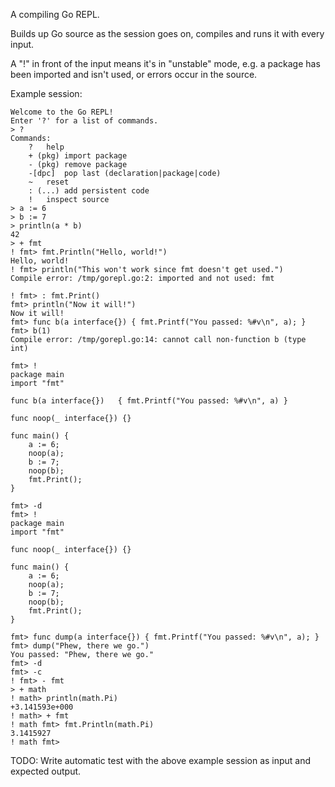 A compiling Go REPL.

Builds up Go source as the session goes on, compiles and runs it with every input.

A "!" in front of the input means it's in "unstable" mode, e.g. a package has been imported and isn't used, or errors occur in the source.

Example session:

    Welcome to the Go REPL!
    Enter '?' for a list of commands.
    > ?
    Commands:
        ?	help
        + (pkg)	import package
        - (pkg)	remove package
        -[dpc]	pop last (declaration|package|code)
        ~	reset
        : (...)	add persistent code
        !	inspect source
    > a := 6
    > b := 7
    > println(a * b)
    42
    > + fmt
    ! fmt> fmt.Println("Hello, world!")
    Hello, world!
    ! fmt> println("This won't work since fmt doesn't get used.")
    Compile error: /tmp/gorepl.go:2: imported and not used: fmt

    ! fmt> : fmt.Print()
    fmt> println("Now it will!")
    Now it will!
    fmt> func b(a interface{}) { fmt.Printf("You passed: %#v\n", a); }
    fmt> b(1)
    Compile error: /tmp/gorepl.go:14: cannot call non-function b (type int)

    fmt> !
    package main
    import "fmt"

    func b(a interface{})	{ fmt.Printf("You passed: %#v\n", a) }

    func noop(_ interface{}) {}

    func main() {
        a := 6;
        noop(a);
        b := 7;
        noop(b);
        fmt.Print();
    }

    fmt> -d
    fmt> !
    package main
    import "fmt"

    func noop(_ interface{}) {}

    func main() {
        a := 6;
        noop(a);
        b := 7;
        noop(b);
        fmt.Print();
    }

    fmt> func dump(a interface{}) { fmt.Printf("You passed: %#v\n", a); }
    fmt> dump("Phew, there we go.")
    You passed: "Phew, there we go."
    fmt> -d
    fmt> -c
    ! fmt> - fmt
    > + math
    ! math> println(math.Pi)
    +3.141593e+000
    ! math> + fmt
    ! math fmt> fmt.Println(math.Pi)
    3.1415927
    ! math fmt> 

TODO: Write automatic test with the above example session as input and expected output.
